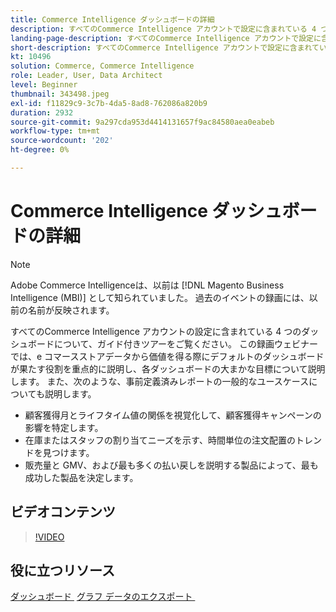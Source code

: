 ```yaml
---
title: Commerce Intelligence ダッシュボードの詳細
description: すべてのCommerce Intelligence アカウントで設定に含まれている 4 つのダッシュボードについてのガイド付きツアーについては、このウェビナーをご覧ください。
landing-page-description: すべてのCommerce Intelligence アカウントで設定に含まれている 4 つのダッシュボードに関するガイド付きツアーについては、録画済みのウェビナーをご覧ください。
short-description: すべてのCommerce Intelligence アカウントで設定に含まれている 4 つのダッシュボードに関するガイド付きツアーについては、録画済みのウェビナーをご覧ください。
kt: 10496
solution: Commerce, Commerce Intelligence
role: Leader, User, Data Architect
level: Beginner
thumbnail: 343498.jpeg
exl-id: f11829c9-3c7b-4da5-8ad8-762086a820b9
duration: 2932
source-git-commit: 9a297cda953d4414131657f9ac84580aea0eabeb
workflow-type: tm+mt
source-wordcount: '202'
ht-degree: 0%

---
```


# Commerce Intelligence ダッシュボードの詳細

>[!NOTE]
>
>Adobe Commerce Intelligenceは、以前は [!DNL Magento Business Intelligence (MBI)] として知られていました。 過去のイベントの録画には、以前の名前が反映されます。

すべてのCommerce Intelligence アカウントの設定に含まれている 4 つのダッシュボードについて、ガイド付きツアーをご覧ください。 この録画ウェビナーでは、e コマースストアデータから価値を得る際にデフォルトのダッシュボードが果たす役割を重点的に説明し、各ダッシュボードの大まかな目標について説明します。 また、次のような、事前定義済みレポートの一般的なユースケースについても説明します。

- 顧客獲得月とライフタイム値の関係を視覚化して、顧客獲得キャンペーンの影響を特定します。
- 在庫またはスタッフの割り当てニーズを示す、時間単位の注文配置のトレンドを見つけます。
- 販売量と GMV、および最も多くの払い戻しを説明する製品によって、最も成功した製品を決定します。

## ビデオコンテンツ

>[!VIDEO](https://video.tv.adobe.com/v/343498?quality=12&learn=on)

## 役に立つリソース

[&#x200B; ダッシュボード &#x200B;](https://experienceleague.adobe.com/docs/commerce-business-intelligence/mbi/build/dashboards/ess-dashboards.html?lang=ja)
[&#x200B; グラフ データのエクスポート &#x200B;](https://experienceleague.adobe.com/docs/commerce-business-intelligence/mbi/build/share/exp-chart-dash.html?lang=ja)
